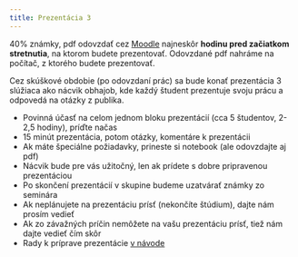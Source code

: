 ```yaml
---
title: Prezentácia 3
---
```


40% známky, pdf odovzdať cez [Moodle](https://moodle.uniba.sk/mod/assign/view.php?id=103692) najneskôr
**hodinu pred začiatkom stretnutia**, na ktorom budete prezentovať. Odovzdané pdf nahráme
na počítač, z ktorého budete prezentovať. 
<!-- 50% známky INF,  [Moodle](https://moodle.uniba.sk/mod/assign/view.php?id=64199) -->

Cez skúškové obdobie (po odovzdaní prác) sa bude konať prezentácia 3
slúžiaca ako nácvik obhajob, kde každý študent prezentuje svoju prácu
a odpovedá na otázky z publika.

  - Povinná účasť na celom jednom bloku prezentácií (cca 5 študentov,
    2-2,5 hodiny), príďte načas
  - 15 minút prezentácia, potom otázky, komentáre k prezentácii
  - Ak máte špeciálne požiadavky, prineste si notebook (ale odovzdajte
    aj pdf)
  - Nácvik bude pre vás užitočný, len ak prídete s dobre pripravenou
    prezentáciou
  - Po skončení prezentácií v skupine budeme uzatvárať známky zo
    seminára
  - Ak neplánujete na prezentáciu prísť (nekončíte štúdium), dajte nám
    prosím vedieť
  - Ak zo závažných príčin nemôžete na vašu prezentáciu prísť, tiež nám
    dajte vedieť čím skôr
  - Rady k príprave prezentácie [v
    návode](./Obhajoba,_prezent%C3%A1cia_vlastn%C3%BDch_v%C3%BDsledkov.md)
